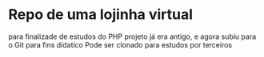 ﻿# Repo de uma lojinha virtual
 para finalizade de estudos do PHP
 projeto já era antigo, e agora subiu para o Git
 para fins didatico
 Pode ser clonado para estudos por terceiros
